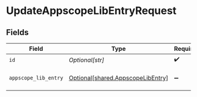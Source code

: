 # UpdateAppscopeLibEntryRequest


## Fields

| Field                                                                            | Type                                                                             | Required                                                                         | Description                                                                      |
| -------------------------------------------------------------------------------- | -------------------------------------------------------------------------------- | -------------------------------------------------------------------------------- | -------------------------------------------------------------------------------- |
| `id`                                                                             | *Optional[str]*                                                                  | :heavy_check_mark:                                                               | Unique ID                                                                        |
| `appscope_lib_entry`                                                             | [Optional[shared.AppscopeLibEntry]](undefined/models/shared/appscopelibentry.md) | :heavy_minus_sign:                                                               | AppscopeLibEntry object to be updated                                            |